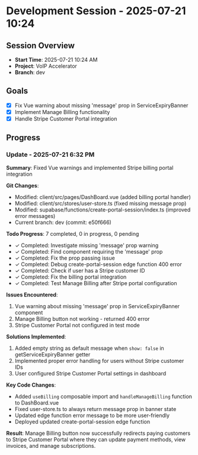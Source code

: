 # Development Session - 2025-07-21 10:24

## Session Overview
- **Start Time**: 2025-07-21 10:24 AM
- **Project**: VoIP Accelerator
- **Branch**: dev

## Goals
- [x] Fix Vue warning about missing 'message' prop in ServiceExpiryBanner
- [x] Implement Manage Billing functionality
- [x] Handle Stripe Customer Portal integration

## Progress

### Update - 2025-07-21 6:32 PM

**Summary**: Fixed Vue warnings and implemented Stripe billing portal integration

**Git Changes**:
- Modified: client/src/pages/DashBoard.vue (added billing portal handler)
- Modified: client/src/stores/user-store.ts (fixed missing message prop)
- Modified: supabase/functions/create-portal-session/index.ts (improved error messages)
- Current branch: dev (commit: e50f666)

**Todo Progress**: 7 completed, 0 in progress, 0 pending
- ✓ Completed: Investigate missing 'message' prop warning
- ✓ Completed: Find component requiring the 'message' prop
- ✓ Completed: Fix the prop passing issue
- ✓ Completed: Debug create-portal-session edge function 400 error
- ✓ Completed: Check if user has a Stripe customer ID
- ✓ Completed: Fix the billing portal integration
- ✓ Completed: Test Manage Billing after Stripe portal configuration

**Issues Encountered**:
1. Vue warning about missing 'message' prop in ServiceExpiryBanner component
2. Manage Billing button not working - returned 400 error
3. Stripe Customer Portal not configured in test mode

**Solutions Implemented**:
1. Added empty string as default message when `show: false` in getServiceExpiryBanner getter
2. Implemented proper error handling for users without Stripe customer IDs
3. User configured Stripe Customer Portal settings in dashboard

**Key Code Changes**:
- Added `useBilling` composable import and `handleManageBilling` function to DashBoard.vue
- Fixed user-store.ts to always return message prop in banner state
- Updated edge function error message to be more user-friendly
- Deployed updated create-portal-session edge function

**Result**: Manage Billing button now successfully redirects paying customers to Stripe Customer Portal where they can update payment methods, view invoices, and manage subscriptions.
